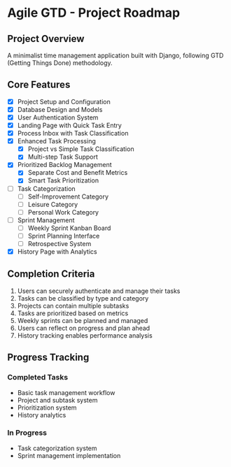 # Agile GTD - Project Roadmap

## Project Overview
A minimalist time management application built with Django, following GTD (Getting Things Done) methodology.

## Core Features
- [x] Project Setup and Configuration
- [x] Database Design and Models
- [x] User Authentication System
- [x] Landing Page with Quick Task Entry
- [x] Process Inbox with Task Classification
- [x] Enhanced Task Processing
  - [x] Project vs Simple Task Classification
  - [x] Multi-step Task Support
- [x] Prioritized Backlog Management
  - [x] Separate Cost and Benefit Metrics
  - [x] Smart Task Prioritization
- [ ] Task Categorization
  - [ ] Self-Improvement Category
  - [ ] Leisure Category
  - [ ] Personal Work Category
- [ ] Sprint Management
  - [ ] Weekly Sprint Kanban Board
  - [ ] Sprint Planning Interface
  - [ ] Retrospective System
- [x] History Page with Analytics

## Completion Criteria
1. Users can securely authenticate and manage their tasks
2. Tasks can be classified by type and category
3. Projects can contain multiple subtasks
4. Tasks are prioritized based on metrics
5. Weekly sprints can be planned and managed
6. Users can reflect on progress and plan ahead
7. History tracking enables performance analysis

## Progress Tracking
### Completed Tasks
- Basic task management workflow
- Project and subtask system
- Prioritization system
- History analytics

### In Progress
- Task categorization system
- Sprint management implementation